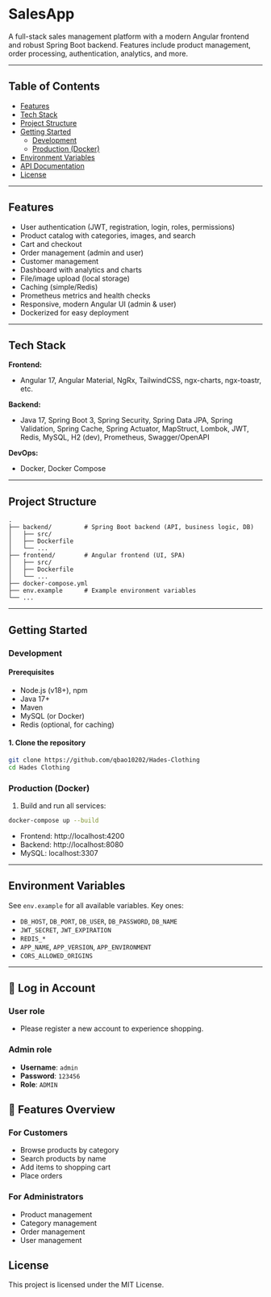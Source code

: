 # SalesApp

A full-stack sales management platform with a modern Angular frontend and robust Spring Boot backend. Features include product management, order processing, authentication, analytics, and more.

---

## Table of Contents

- [Features](#features)
- [Tech Stack](#tech-stack)
- [Project Structure](#project-structure)
- [Getting Started](#getting-started)
  - [Development](#development)
  - [Production (Docker)](#production-docker)
- [Environment Variables](#environment-variables)
- [API Documentation](#api-documentation)
- [License](#license)

---

## Features

- User authentication (JWT, registration, login, roles, permissions)
- Product catalog with categories, images, and search
- Cart and checkout
- Order management (admin and user)
- Customer management
- Dashboard with analytics and charts
- File/image upload (local storage)
- Caching (simple/Redis)
- Prometheus metrics and health checks
- Responsive, modern Angular UI (admin & user)
- Dockerized for easy deployment

---

## Tech Stack

**Frontend:**

- Angular 17, Angular Material, NgRx, TailwindCSS, ngx-charts, ngx-toastr, etc.

**Backend:**

- Java 17, Spring Boot 3, Spring Security, Spring Data JPA, Spring Validation, Spring Cache, Spring Actuator, MapStruct, Lombok, JWT, Redis, MySQL, H2 (dev), Prometheus, Swagger/OpenAPI

**DevOps:**

- Docker, Docker Compose

---

## Project Structure

```
.
├── backend/         # Spring Boot backend (API, business logic, DB)
│   ├── src/
│   ├── Dockerfile
│   └── ...
├── frontend/        # Angular frontend (UI, SPA)
│   ├── src/
│   ├── Dockerfile
│   └── ...
├── docker-compose.yml
├── env.example      # Example environment variables
└── ...
```

---

## Getting Started

### Development

#### Prerequisites

- Node.js (v18+), npm
- Java 17+
- Maven
- MySQL (or Docker)
- Redis (optional, for caching)

#### 1. Clone the repository

```bash
git clone https://github.com/qbao10202/Hades-Clothing
cd Hades Clothing
```

### Production (Docker)

1. Build and run all services:

```bash
docker-compose up --build
```

- Frontend: http://localhost:4200
- Backend: http://localhost:8080
- MySQL: localhost:3307

---

## Environment Variables

See `env.example` for all available variables. Key ones:

- `DB_HOST`, `DB_PORT`, `DB_USER`, `DB_PASSWORD`, `DB_NAME`
- `JWT_SECRET`, `JWT_EXPIRATION`
- `REDIS_*`
- `APP_NAME`, `APP_VERSION`, `APP_ENVIRONMENT`
- `CORS_ALLOWED_ORIGINS`

---

## 👥 Log in Account

### User role

- Please register a new account to experience shopping.

### Admin role

- **Username**: `admin`
- **Password**: `123456`
- **Role**: `ADMIN`

## 📱 Features Overview

### For Customers

- Browse products by category
- Search products by name
- Add items to shopping cart
- Place orders

### For Administrators

- Product management
- Category management
- Order management
- User management

## License

This project is licensed under the MIT License.
